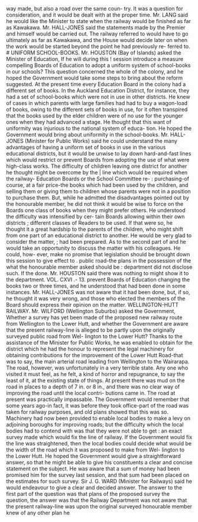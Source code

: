 way made, but also a road over the same coun- try. It was a question for consideration, and it would be dealt with at the proper time. Mr. LANG said he would like the Minister to state when the railway would be finished as far as Kawakawa. Mr. HALL-JONES said the statements made by the Premier and himself would be carried out. The railway referred to would have to go ultimately as far as Kawakawa, and the House would decide later on when the work would be started beyond the point he had previously re- ferred to. # UNIFORM SCHOOL-BOOKS. Mr. HOUSTON (Bay of Islands) asked the Minister of Education, If he will during this ! session introduce a measure compelling Boards of Education to adopt a uniform system of school-books in our schools? This question concerned the whole of the colony, and he hoped the Government would take some steps to bring about the reform suggested. At the present time every Education Board in the colony had a different set of books. In the Auckland Education District, for instance, they had a set of school-books which were not in use in other districts. He knew of cases in which parents with large families had had to buy a wagon-load of books, owing to the different sets of books in use, for it often transpired that the books used by the elder children were of no use for the younger ones when they had advanced a stage. He thought that this want of uniformity was injurious to the national system of educa- tion. He hoped the Government would bring about uniformity in the school-books. Mr. HALL-JONES (Minister for Public Works) said he could understand the many advantages of having a uniform set of books in use in the various educational districts, but it would be unwise to lay down hard-and-fast lines which would restrict or prevent Boards from adopting the use of what were high-class works. The difficulty of children leaving one district for another he thought might be overcome by the | line which would be required when the railway- Education Boards or the School Committee re- : purchasing-of course, at a fair price-the books which had been used by the children, and selling them or giving them to children whose parents were not in a position to purchase them. But, while he admitted the disadvantages pointed out by the honourable member, he did not think it would be wise to force on the Boards one class of books when they might prefer others. He understood the difficulty was intensified by cer- tain Boards allowing within their own districts ; different classes of Readers to be used. If that were so, he thought it a great hardship to the parents of the children, who might shift from one part of an educational district to another. He would be very glad to consider the matter, ; had been prepared. As to the second part of and he would take an opportunity to discuss the matter with his colleagues. He could, how- ever, make no promise that legislation should be brought down this session to give effect to . public road-the plans in the possession of the what the honourable member asked should be : department did not disclose such. If the done. Mr. HOUSTON said there was nothing to might show it to the department. VOL. CXVI .- 13. prevent Boards of Education changing the books two or three times, and he understood that had been done in some instances. Mr. HALL-JONES was not aware that it had been done, but, if so, he thought it was very wrong, and those who elected the members of the Board should express their opinion on the matter. WELLINGTON-HUTT RAILWAY. Mr. WILFORD (Wellington Suburbs) asked the Government, Whether a survey has yet been made of the proposed new railway route from Wellington to the Lower Hutt, and whether the Government are aware that the present railway-line is alleged to be partly upon the originally surveyed public road from Wel- lington to the Lower Hutt? Thanks to the assistance of the Minister for Public Works, he was enabled to obtain for the district which he had the honour to represent the legal machinery for obtaining contributions for the improvement of the Lower Hutt Road-that was to say, the main arterial road leading from Wellington to the Wairarapa. The road, however, was unfortunately in a very terrible state. Any one who visited it must feel, as he felt, a kind of horror and repugnance, to say the least of it, at the existing state of things. At present there was mud on the road in places to a depth of 7 in. or 8 in., and there was no clear way of improving the road until the local contri- butions came in. The road at present was practically impassable. The Government would remember that some years ago-in fact, it was before they took office-part of the road was taken for railway purposes, and old plans showed that this was so. Machinery had now been provided to enable local bodies to make a levy on adjoining boroughs for improving roads; but the difficulty which the local bodies had to contend with was that they were not able to get : an exact survey made which would fix the line of railway. If the Government would fix the line was straightened, then the local bodies could decide what would be the width of the road which it was proposed to make from Wel- lington to the Lower Hutt. He hoped the Government would give a straightforward answer, so that he might be able to give his constituents a clear and concise statement on the subject. He was aware that a sum of money had been promised him for the survey last session, and that sum had been placed on the estimates for such survey. Sir J. G. WARD (Minister for Railways) said he would endeavour to give a clear and decided answer. The answer to the first part of the question was that plans of the proposed survey the question, the answer was that the Railway Department was not aware that the present railway-line was upon the original surveyed honourable member knew of any other plan he 